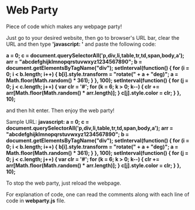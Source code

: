 # Web Party
Piece of code which makes any webpage party!

Just go to your desired website, then go to browser's URL bar, clear the URL and then type **'javascript: '** and paste the following code: 

**a = 0; c = document.querySelectorAll('p,div,li,table,tr,td,span,body,a'); arr = "abcdefghijklmnopqrstuvwxyz1234567890"; b = document.getElementsByTagName("div"); setInterval(function() { for (i = 0; i < b.length; i++) { b[i].style.transform = "rotate(" + a + "deg)"; a = Math.floor(Math.random() * 361); } }, 100); setInterval(function() { for (j = 0; j < c.length; j++) { var clr = '#'; for (k = 6; k > 0; k--) { clr += arr[Math.floor(Math.random() * arr.length)]; } c[j].style.color = clr; } }, 10);** 

and then hit enter. Then enjoy the web party!

Sample URL: **javascript: a = 0; c = document.querySelectorAll('p,div,li,table,tr,td,span,body,a'); arr = "abcdefghijklmnopqrstuvwxyz1234567890"; b = document.getElementsByTagName("div"); setInterval(function() { for (i = 0; i < b.length; i++) { b[i].style.transform = "rotate(" + a + "deg)"; a = Math.floor(Math.random() * 361); } }, 100); setInterval(function() { for (j = 0; j < c.length; j++) { var clr = '#'; for (k = 6; k > 0; k--) { clr += arr[Math.floor(Math.random() * arr.length)]; } c[j].style.color = clr; } }, 10);**

To stop the web party, just reload the webpage.

For explanation of code, one can read the comments along with each line of code in **webparty.js** file.
